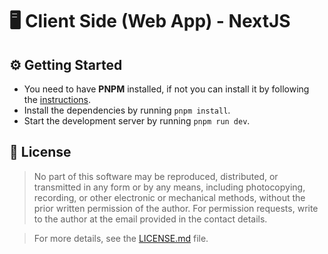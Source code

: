 # 🖥️ Client Side (Web App) - NextJS

## ⚙️ Getting Started

- You need to have **PNPM** installed, if not you can install it by following
  the [instructions](https://pnpm.io/installation).
- Install the dependencies by running `pnpm install`.
- Start the development server by running `pnpm run dev`.

## 📝 License

> No part of this software may be reproduced, distributed, or transmitted in any form or by any means, including
> photocopying, recording, or other electronic or mechanical methods, without the prior written permission of the
> author.
> For permission requests, write to the author at the email provided in the contact details.

> For more details, see the [LICENSE.md](../../LICENSE.md) file.
